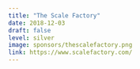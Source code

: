 ```yaml
---
title: "The Scale Factory"
date: 2018-12-03
draft: false
level: silver
image: sponsors/thescalefactory.png
link: https://www.scalefactory.com/
---
```



